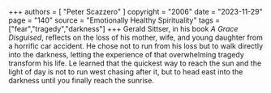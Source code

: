 +++
authors = [
  "Peter Scazzero"
]
copyright = "2006"
date = "2023-11-29"
page = "140"
source = "Emotionally Healthy Spirituality"
tags = ["fear","tragedy","darkness"]
+++
Gerald Sittser, in his book _A Grace Disguised_, reflects on the loss of his mother, wife, and young daughter from a horrific car accident. He chose not to run from his loss but to walk directly into the darkness, letting the experience of that overwhelming tragedy transform his life. Le learned that the quickest way to reach the sun and the light of day is not to run west chasing after it, but to head east into the darkness until you finally reach the sunrise.
